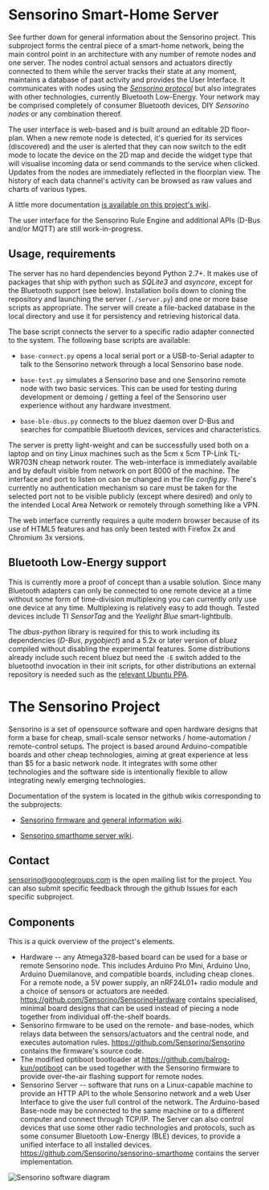Sensorino Smart-Home Server
===========================

See further down for general information about the Sensorino project.  This subproject forms the central piece of a smart-home network, being the main control point in an architecture with any number of remote nodes and one server.  The nodes control actual sensors and actuators directly connected to them while the server tracks their state at any moment, maintains a database of past activity and provides the User Interface.  It communicates with nodes using the _[Sensorino protocol](https://github.com/Sensorino/Sensorino/wiki/Sensorino-Protocol)_ but also integrates with other technologies, currently Bluetooth Low-Energy.  Your network may be comprised completely of consumer Bluetooth devices, DIY _Sensorino nodes_ or any combination thereof.

The user interface is web-based and is built around an editable 2D floor-plan.  When a new remote node is detected, it's queried for its services (discovered) and the user is alerted that they can now switch to the edit mode to locate the device on the 2D map and decide the widget type that will visualise incoming data or send commands to the service when clicked.  Updates from the nodes are immediately reflected in the floorplan view.  The history of each data channel's activity can be browsed as raw values and charts of various types.

A little more documentation [is available on this project's wiki](https://github.com/Sensorino/sensorino-smarthome/wiki).

The user interface for the Sensorino Rule Engine and additional APIs (D-Bus and/or MQTT) are still work-in-progress.

Usage, requirements
-------------------

The server has no hard dependencies beyond Python 2.7+.  It makes use of packages that ship with python such as _SQLite3_ and _asyncore_, except for the Bluetooth support (see below).  Installation boils down to cloning the repository and launching the server (`./server.py`) and one or more base scripts as appropriate.  The server will create a file-backed database in the local directory and use it for persistency and retrieving historical data.

The base script connects the server to a specific radio adapter connected to the system.  The following base scripts are available:

* `base-connect.py` opens a local serial port or a USB-to-Serial adapter to talk to the Sensorino network through a local Sensorino base node.

* `base-test.py` simulates a Sensorino base and one Sensorino remote node with two basic services.  This can be used for testing during development or demoing / getting a feel of the Sensorino user experience without any hardware investment.

* `base-ble-dbus.py` connects to the bluez daemon over D-Bus and searches for compatible Bluetooth devices, services and characteristics.

The server is pretty light-weight and can be successfully used both on a laptop and on tiny Linux machines such as the 5cm x 5cm TP-Link TL-WR703N cheap network router.  The web-interface is immediately available and by default visible from network on port 8000 of the machine.  The interface and port to listen on can be changed in the file _config.py_.  There's currently no authentication mechanism so care must be taken for the selected port not to be visible publicly (except where desired) and only to the intended Local Area Network or remotely through something like a VPN.

The web interface currently requires a quite modern browser because of its use of HTML5 features and has only been tested with Firefox 2x and Chromium 3x versions.

Bluetooth Low-Energy support
----------------------------

This is currently more a proof of concept than a usable solution.  Since many Bluetooth adapters can only be connected to one remote device at a time without some form of time-division multiplexing you can currently only use one device at any time.  Multiplexing is relatively easy to add though.  Tested devices include TI _SensorTag_ and the _Yeelight Blue_ smart-lightbulb.

The _dbus-python_ library is required for this to work including its dependencies (_D-Bus_, _pygobject_) and a 5.2x or later version of _bluez_ compiled without disabling the experimental features.  Some distributions already include such recent bluez but need the `-E` switch added to the bluetoothd invocation in their init scripts, for other distributions an external repository is needed such as the [relevant Ubuntu PPA](https://launchpad.net/~vidplace7/+archive/ubuntu/bluez5).

The Sensorino Project
=====================

Sensorino is a set of opensource software and open hardware designs that form a base for cheap, small-scale sensor networks / home-automation / remote-control setups.  The project is based around Arduino-compatible boards and other cheap technologies, aiming at great experience at less than $5 for a basic network node.  It integrates with some other technologies and the software side is intentionally flexible to allow integrating newly emerging technologies.

Documentation of the system is located in the github wikis corresponding to the subprojects:
* [Sensorino firmware and general information wiki](https://github.com/Sensorino/Sensorino/wiki).

* [Sensorino smarthome server wiki](https://github.com/Sensorino/sensorino-smarthome/wiki).

Contact
-------

sensorino@googlegroups.com is the open mailing list for the project.  You
can also submit specific feedback through the github Issues for each
specific subproject.

Components
----------

This is a quick overview of the project's elements.

* Hardware -- any Atmega328-based board can be used for a base or remote Sensorino node.  This includes Arduino Pro Mini, Arduino Uno, Arduino Duemilanove, and compatible boards, including cheap clones.  For a remote node, a 5V power supply, an nRF24L01+ radio module and a choice of sensors or actuators are needed.  https://github.com/Sensorino/SensorinoHardware contains specialised, minimal board designs that can be used instead of piecing a node together from individual off-the-shelf boards.
* Sensorino firmware to be used on the remote- and base-nodes, which relays data between the sensors/actuators and the central node, and executes automation rules.  https://github.com/Sensorino/Sensorino contains the firmware's source code.
* The modified optiboot bootloader at https://github.com/balrog-kun/optiboot can be used together with the Sensorino firmware to provide over-the-air flashing support for remote nodes.
* Sensorino Server -- software that runs on a Linux-capable machine to provide an HTTP API to the whole Sensorino network and a web User Interface to give the user full control of the network.  The Arduino-based Base-node may be connected to the same machine or to a different computer and connect through TCP/IP.  The Server can also control devices that use some other radio technologies and protocols, such as some consumer Bluetooth Low-Energy (BLE) devices, to provide a unified interface to all installed devices.  https://github.com/Sensorino/sensorino-smarthome contains the server implementation.

![Sensorino software diagram](https://rawgit.com/Sensorino/Sensorino/master/doc/diagram-software.0.svg)
